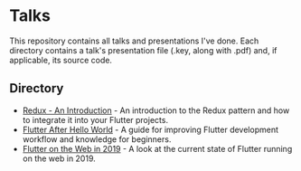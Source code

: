 # Talks

This repository contains all talks and presentations I've done. Each directory contains a talk's presentation file (.key, along with .pdf) and, if applicable, its source code.

## Directory

- [Redux - An Introduction](reduxintroduction/) - An introduction to the Redux pattern and how to integrate it into your Flutter projects.
- [Flutter After Hello World](flutterafterhelloworld/) - A guide for improving Flutter development workflow and knowledge for beginners.
- [Flutter on the Web in 2019](flutteronthewebin2019/) - A look at the current state of Flutter running on the web in 2019.